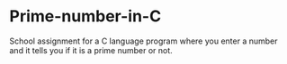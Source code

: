 # Prime-number-in-C
School assignment for a C language program where you enter a number and it tells you if it is a prime number or not.
